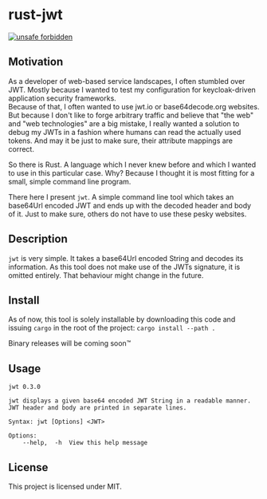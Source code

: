 rust-jwt
===

[![unsafe forbidden](https://img.shields.io/badge/unsafe-forbidden-success.svg)](https://github.com/rust-secure-code/safety-dance/)

## Motivation
As a developer of web-based service landscapes, I often stumbled over JWT. Mostly because I wanted to test my configuration for keycloak-driven application security frameworks.  
Because of that, I often wanted to use jwt.io or base64decode.org websites. But because I don't like to forge arbitrary traffic and believe that "the web" and "web technologies" are a big mistake, I really wanted a solution to debug my JWTs in a fashion where humans can read the actually used tokens. 
And may it be just to make sure, their attribute mappings are correct.

So there is Rust. A language which I never knew before and which I wanted to use in this particular case. 
Why? Because I thought it is most fitting for a small, simple command line program.

There here I present `jwt`. A simple command line tool which takes an base64Url encoded JWT and ends up with the decoded header and body of it.
Just to make sure, others do not have to use these pesky websites.

## Description
`jwt` is very simple. It takes a base64Url encoded String and decodes its information. 
As this tool does not make use of the JWTs signature, it is omitted entirely. That behaviour might change in the future.

## Install
As of now, this tool is solely installable by downloading this code and issuing `cargo` in the root of the project:
```cargo install --path .```

Binary releases will be coming soon™

## Usage
```
jwt 0.3.0

jwt displays a given base64 encoded JWT String in a readable manner.
JWT header and body are printed in separate lines.

Syntax: jwt [Options] <JWT>

Options:
	--help,  -h	 View this help message
```

## License
This project is licensed under MIT.